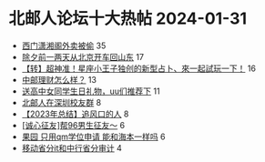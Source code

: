 # 北邮人论坛十大热帖 2024-01-31

- [西门潇湘阁外卖被偷](https://bbs.byr.cn/article/Picture/3357835) 35
- [除夕前一两天从北京开车回山东](https://bbs.byr.cn/article/Shandong/425243) 17
- [【转】超神准！星座小王子独创的新型占卜、來一起試玩一下！](https://bbs.byr.cn/article/Constellations/326533) 16
- [中邮理财怎么样？](https://bbs.byr.cn/article/Job/2206335) 13
- [送高中女同学生日礼物，uu们推荐下](https://bbs.byr.cn/article/Talking/6410093) 11
- [北邮人在深圳校友群](https://bbs.byr.cn/article/BYRatSZ/9908) 8
- [【2023年总结】追风口的人](https://bbs.byr.cn/article/WorkLife/1210135) 8
- [[诚心征友]帮96男生征友～](https://bbs.byr.cn/article/Friends/2048928) 6
- [果园 只用qm学位申请 能和海本一样吗](https://bbs.byr.cn/article/GoAbroad/395950) 6
- [移动省分it和中行省分审计](https://bbs.byr.cn/article/Henan/391299) 4


